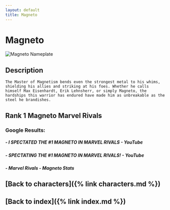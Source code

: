 ```yaml
---
layout: default
title: Magneto
---
```


# Magneto

![Magneto Nameplate](../images/Magneto.png)

## Description

    The Master of Magnetism bends even the strongest metal to his whims, shielding his allies and striking at his foes. Whether he calls himself Max Eisenhardt, Erik Lehnsherr, or simply Magneto, the hardships this warrior has endured have made him as unbreakable as the steel he brandishes.

## Rank 1 Magneto Marvel Rivals

### Google Results:

##### - I SPECTATED THE #1 MAGNETO IN MARVEL RIVALS - YouTube
##### - SPECTATING THE #1 MAGNETO IN MARVEL RIVALS! - YouTube
##### - Marvel Rivals - Magneto Stats

## [Back to characters]({% link characters.md %})

## [Back to index]({% link index.md %})

